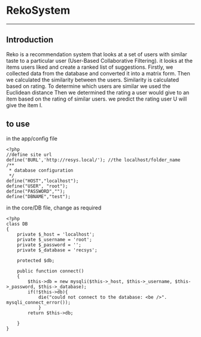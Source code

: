 # RekoSystem # 
---------

## Introduction 
Reko is a recommendation system that looks at a set of users with similar taste to a particular user (User-Based Collaborative Filtering). it looks at the items users liked and create a ranked list of suggestions. Firstly, we collected data from the database and converted it into a matrix form. Then we calculated the similarity between the users. Similarity is calculated based on rating. To determine which users are similar we used the Euclidean distance Then we determined the rating a user would give to an item based on the rating of similar users. we predict the rating user U will give the item I.

## to use
in the app/config file
```
<?php 
//define site url
define('BURL','http://resys.local/'); //the localhost/folder_name
/**
 * database configuration
 */
define("HOST","localhost");
define("USER", "root");
define("PASSWORD","");
define("DBNAME","test");

```

in the core/DB file, change as required
```
<?php
class DB 
{	
	private $_host = 'localhost';
	private $_username = 'root';
	private $_password = '';
	private $_database = 'recsys';
	
	protected $db;
	
	public function connect()
	{
		$this->db = new mysqli($this->_host, $this->_username, $this->_password, $this->_database);
		if(!$this->db){
			die("could not connect to the database: <be />". mysqli_connect_error());
			}
		return $this->db;	
		
	}
}

```